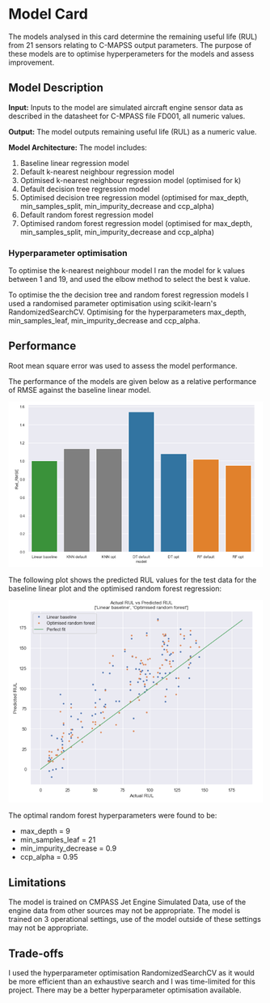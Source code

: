 # Model Card

The models analysed in this card determine the remaining useful life (RUL) from 21 sensors relating to C-MAPSS output parameters.  The purpose of these models are to optimise hyperperameters for the models and assess improvement.


## Model Description

**Input:** Inputs to the model are simulated aircraft engine sensor data as described in the datasheet for C-MPASS file FD001, all numeric values.

**Output:** The model outputs remaining useful life (RUL) as a numeric value.

**Model Architecture:** The model includes:
1.  Baseline linear regression model
2.  Default k-nearest neighbour regression model
3.  Optimised k-nearest neighbour regression model (optimised for k)
4.  Default decision tree regression model
5.  Optimised decision tree regression model (optimised for max_depth, min_samples_split, min_impurity_decrease and ccp_alpha)
6.  Default random forest regression model
7.  Optimised random forest regression model (optimised for max_depth, min_samples_split, min_impurity_decrease and ccp_alpha)

### Hyperparameter optimisation
To optimise the k-nearest neighbour model I ran the model for k values between 1 and 19, and used the elbow method to select the best k value.

To optimise the the decision tree and random forest regression models I used a randomised parameter optimisation using scikit-learn's RandomizedSearchCV.  Optimising for the hyperparameters max_depth, min_samples_leaf, min_impurity_decrease and ccp_alpha.


## Performance

Root mean square error was used to assess the model performance.

The performance of the models are given below as a relative performance of RMSE against the baseline linear model.

![Model Performance Compared to a Baseline Linear Regression](/Images/test_performance.png)

The following plot shows the predicted RUL values for the test data for the baseline linear plot and the optimised random forest regression:

![Optimised random forest predictions](/Images/Opt_RF.png)

The optimal random forest hyperparameters were found to be:
-  max_depth = 9
-  min_samples_leaf = 21
-  min_impurity_decrease = 0.9
-  ccp_alpha = 0.95


## Limitations

The model is trained on CMPASS Jet Engine Simulated Data, use of the engine data from other sources may not be appropriate.
The model is trained on 3 operational settings, use of the model outside of these settings may not be appropriate.

## Trade-offs

I used the hyperparameter optimisation RandomizedSearchCV as it would be more efficient than an exhaustive search and I was time-limited for this project.  There may be a better hyperparameter optimisation available.
